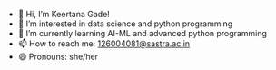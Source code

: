 - 👋 Hi, I’m Keertana Gade!
- 👀 I’m interested in data science and python programming
- 🌱 I’m currently learning AI-ML and advanced python programming
- 📫 How to reach me: 126004081@sastra.ac.in
- 😄 Pronouns: she/her

<!---
keertana03/keertana03 is a ✨ special ✨ repository because its `README.md` (this file) appears on your GitHub profile.
You can click the Preview link to take a look at your changes.
--->

